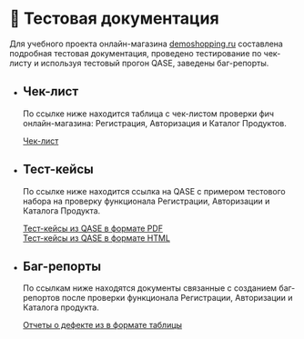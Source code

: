 # 📑 Тестовая документация

Для учебного проекта онлайн-магазина [demoshopping.ru](https://demoshopping.ru/) составлена подробная тестовая документация, проведено тестирование по чек-листу и используя тестовый прогон QASE, заведены баг-репорты.

- ## Чек-лист

  По ссылке ниже находится таблица с чек-листом проверки фич онлайн-магазина: Регистрация, Авторизация и Каталог Продуктов.

  [Чек-лист](https://docs.google.com/spreadsheets/d/1LXiLJHsiDnpp6RF_jgjyOO9FZk5U4eUnZhTmsBW8ExU/edit?usp=sharing)

- ## Тест-кейсы

  По ссылке ниже находится ссылка на QASE с примером тестового набора на проверку функционала Регистрации, Авторизации и Каталога Продукта. 
  <br>

  [Тест-кейсы из QASE в формате PDF](https://drive.google.com/file/d/15PgMEeOIfW3h8lIFlaxvejpgsYswNdAD/view?usp=sharing) <br>
 [Тест-кейсы из QASE в формате HTML](https://drive.google.com/file/d/1aRkr_fyjSDe1WxcX290uzBJcyuV3Hze4/view?usp=sharing) 
- ## Баг-репорты

  По ссылкам ниже находятся документы связанные с созданием баг-репортов после проверки функционала Регистрации, Авторизации и Каталога продукта.

  [Отчеты о дефекте из в формате таблицы](https://docs.google.com/spreadsheets/d/1O1KP0rok2-2D1IU6N4IQIR8fVpAH1MGfOr3ZuuuwA0M/edit?usp=sharing) 